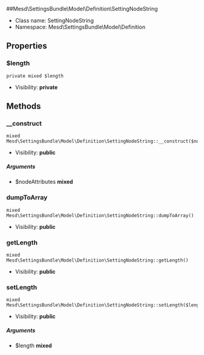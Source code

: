 ##Mesd\SettingsBundle\Model\Definition\SettingNodeString






* Class name: SettingNodeString
* Namespace: Mesd\SettingsBundle\Model\Definition





Properties
----------


### $length

    private mixed $length





* Visibility: **private**


Methods
-------


### __construct

    mixed Mesd\SettingsBundle\Model\Definition\SettingNodeString::__construct($nodeAttributes)





* Visibility: **public**


##### Arguments
* $nodeAttributes **mixed**



### dumpToArray

    mixed Mesd\SettingsBundle\Model\Definition\SettingNodeString::dumpToArray()





* Visibility: **public**




### getLength

    mixed Mesd\SettingsBundle\Model\Definition\SettingNodeString::getLength()





* Visibility: **public**




### setLength

    mixed Mesd\SettingsBundle\Model\Definition\SettingNodeString::setLength($length)





* Visibility: **public**


##### Arguments
* $length **mixed**


